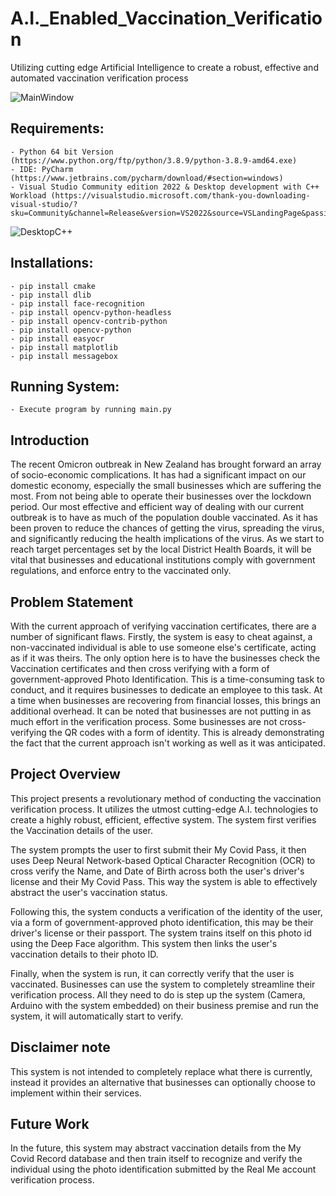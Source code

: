 # A.I._Enabled_Vaccination_Verification 
Utilizing cutting edge Artificial Intelligence to create a robust, effective and automated vaccination verification process

![MainWindow](https://user-images.githubusercontent.com/72056829/178451224-d563d1e5-ddf9-4829-a3ba-30ba42315039.png)

## Requirements:  

    - Python 64 bit Version (https://www.python.org/ftp/python/3.8.9/python-3.8.9-amd64.exe)
    - IDE: PyCharm (https://www.jetbrains.com/pycharm/download/#section=windows)
    - Visual Studio Community edition 2022 & Desktop development with C++ Workload (https://visualstudio.microsoft.com/thank-you-downloading-visual-studio/?sku=Community&channel=Release&version=VS2022&source=VSLandingPage&passive=false&cid=2030)
    
   ![DesktopC++](https://user-images.githubusercontent.com/72056829/178454169-5991320e-6042-4dc7-a71d-4b3b2ded292c.png)
    
## Installations: 

    - pip install cmake 
    - pip install dlib
    - pip install face-recognition 
    - pip install opencv-python-headless
    - pip install opencv-contrib-python
    - pip install opencv-python 
    - pip install easyocr 
    - pip install matplotlib
    - pip install messagebox
    
 ## Running System:
 
    - Execute program by running main.py

## Introduction
The recent Omicron outbreak in New Zealand has brought forward an array of socio-economic complications. It has had a significant impact on our domestic economy, especially the small businesses which are suffering the most. From not being able to operate their businesses over the lockdown period. Our most effective and efficient way of dealing with our current outbreak is to have as much of the population double vaccinated. As it has been proven to reduce the chances of getting the virus, spreading the virus, and significantly reducing the health implications of the virus. As we start to reach target percentages set by the local District Health Boards, it will be vital that businesses and educational institutions comply with government regulations, and enforce entry to the vaccinated only. 

## Problem Statement 
With the current approach of verifying vaccination certificates, there are a number of significant flaws. Firstly, the system is easy to cheat against, a non-vaccinated individual is able to use someone else's certificate, acting as if it was theirs. The only option here is to have the businesses check the Vaccination certificates and then cross verifying with a form of government-approved Photo Identification. This is a time-consuming task to conduct, and it requires businesses to dedicate an employee to this task. At a time when businesses are recovering from financial losses, this brings an additional overhead. It can be noted that businesses are not putting in as much effort in the verification process. Some businesses are not cross-verifying the QR codes with a form of identity. This is already demonstrating the fact that the current approach isn't working as well as it was anticipated. 

## Project Overview 
This project presents a revolutionary method of conducting the vaccination verification process. It utilizes the utmost cutting-edge A.I. technologies to create a highly robust, efficient, effective system. The system first verifies the Vaccination details of the user.

The system prompts the user to first submit their My Covid Pass, it then uses Deep Neural Network-based Optical Character Recognition (OCR) to cross verify the Name, and Date of Birth across both the user's driver's license and their My Covid Pass. This way the system is able to effectively abstract the user's vaccination status.

Following this, the system conducts a verification of the identity of the user, via a form of government-approved photo identification, this may be their driver's license or their passport. The system trains itself on this photo id using the Deep Face algorithm.  This system then links the user's vaccination details to their photo ID. 

Finally, when the system is run, it can correctly verify that the user is vaccinated. Businesses can use the system to completely streamline their verification process. All they need to do is step up the system (Camera, Arduino with the system embedded) on their business premise and run the system, it will automatically start to verify. 

## Disclaimer note
This system is not intended to completely replace what there is currently, instead it provides an alternative that businesses can optionally choose to implement within their services. 

## Future Work 
In the future, this system may abstract vaccination details from the My Covid Record database and then train itself to recognize and verify the individual using the photo identification submitted by the Real Me account verification process. 
